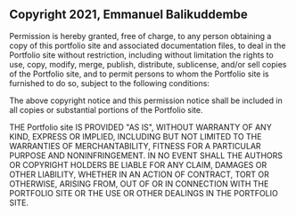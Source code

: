 ## Copyright 2021, Emmanuel Balikuddembe

Permission is hereby granted, free of charge, to any person obtaining a copy of this portfolio site and associated documentation files, to deal in the Portfolio site without restriction, including without limitation the rights to use, copy, modify, merge, publish, distribute, sublicense, and/or sell copies of the Portfolio site, and to permit persons to whom the Portfolio site is furnished to do so, subject to the following conditions:

The above copyright notice and this permission notice shall be included in all copies or substantial portions of the Portfolio site.

THE Portfolio site IS PROVIDED "AS IS", WITHOUT WARRANTY OF ANY KIND, EXPRESS OR IMPLIED, INCLUDING BUT NOT LIMITED TO THE WARRANTIES OF MERCHANTABILITY, FITNESS FOR A PARTICULAR PURPOSE AND NONINFRINGEMENT. IN NO EVENT SHALL THE AUTHORS OR COPYRIGHT HOLDERS BE LIABLE FOR ANY CLAIM, DAMAGES OR OTHER LIABILITY, WHETHER IN AN ACTION OF CONTRACT, TORT OR OTHERWISE, ARISING FROM, OUT OF OR IN CONNECTION WITH THE PORTFOLIO SITE OR THE USE OR OTHER DEALINGS IN THE PORTFOLIO SITE.
